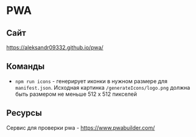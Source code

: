# PWA
## Сайт
https://aleksandr09332.github.io/pwa/

## Команды
* ```npm run icons``` - генерирует иконки в нужном размере для `manifest.json`. Исходная картинка `/generateIcons/logo.png` должна быть размером не меньше 512 х 512 пикселей

## Ресурсы
Сервис для проверки pwa - https://www.pwabuilder.com/